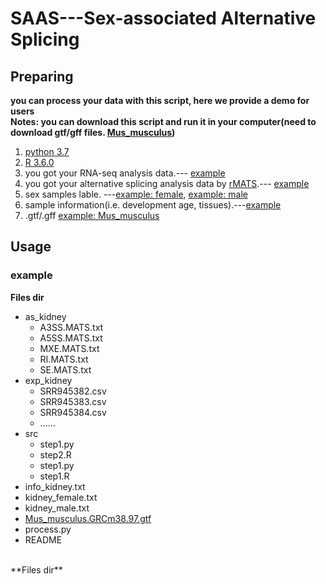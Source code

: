 # SAAS---Sex-associated Alternative Splicing
## Preparing
**you can process your data with this script, here we provide a demo for users**<br>
**Notes: you can download this script and run it in your computer(need to download gtf/gff files. [Mus_musculus](http://ftp.ensembl.org/pub/release-97/gtf/mus_musculus/Mus_musculus.GRCm38.97.gtf.gz))**
1. [python 3.7](https://www.python.org/)
2. [R 3.6.0](https://cran.r-project.org/mirrors.html)
3. you got your RNA-seq analysis data.--- [example](https://github.com/leequn/saas/tree/master/exp_kidney)
4. you got your alternative splicing analysis data by [rMATS](http://rnaseq-mats.sourceforge.net/).--- [example](https://github.com/leequn/saas/tree/master/as_kidney)
5. sex samples lable. ---[example: female](https://github.com/leequn/saas/blob/master/kidney_female.txt), [example: male](https://github.com/leequn/saas/blob/master/kidney_male.txt)
6. sample information(i.e. development age, tissues).---[example](https://github.com/leequn/saas/blob/master/info_kidney.txt)
7. .gtf/.gff  [example: Mus_musculus](http://ftp.ensembl.org/pub/release-97/gtf/mus_musculus/Mus_musculus.GRCm38.97.gtf.gz)
## Usage
### example
**Files dir**
* as_kidney
  + A3SS.MATS.txt
  + A5SS.MATS.txt
  + MXE.MATS.txt
  + RI.MATS.txt
  + SE.MATS.txt
* exp_kidney
  + SRR945382.csv
  + SRR945383.csv
  + SRR945384.csv
  + ......
* src
  + step1.py
  + step2.R
  + step1.py
  + step1.R
* info_kidney.txt
* kidney_female.txt
* kidney_male.txt
* [Mus_musculus.GRCm38.97.gtf](http://ftp.ensembl.org/pub/release-97/gtf/mus_musculus/Mus_musculus.GRCm38.97.gtf.gz)
* process.py
* README
<br>
**Files dir**

